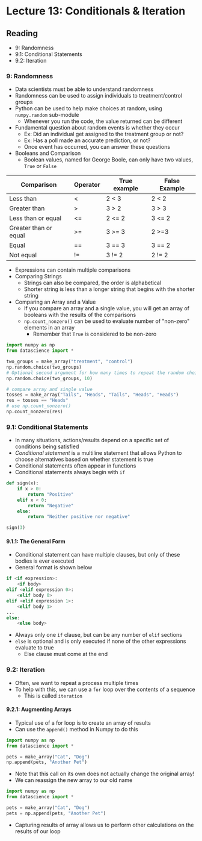 # Lecture 13: Conditionals & Iteration

## Reading
- 9: Randomness
- 9.1: Conditional Statements
- 9.2: Iteration

### 9: Randomness
- Data scientists must be able to understand randomness
- Randomness can be used to assign individuals to treatment/control groups
- Python can be used to help make choices at random, using `numpy.random` sub-module
  - Whenever you run the code, the value returned can be different
- Fundamental question about random events is whether they occur
  - Ex: Did an individual get assigned to the treatment group or not?
  - Ex: Has a poll made an accurate prediction, or not?
  - Once event has occurred, you can answer these questions
- Booleans and Comparison
  - Boolean values, named for George Boole, can only have two values, `True` or `False`

| Comparison            | Operator | True example | False Example |
|-----------------------|----------|--------------|---------------|
| Less than             | <        | 2 < 3        | 2 < 2         |
| Greater than          | >        | 3 > 2        | 3 > 3         |
| Less than or equal    | <=       | 2 <= 2       | 3 <= 2        |
| Greater than or equal | >=       | 3 >= 3       | 2 >=3         |
| Equal                 | ==       | 3 == 3       | 3 == 2        |
| Not equal             | !=       | 3 != 2       | 2 != 2        |

  - Expressions can contain multiple comparisons
- Comparing Strings
  - Strings can also be compared, the order is alphabetical
  - Shorter string is less than a longer string that begins with the shorter string
- Comparing an Array and a Value
  - If you compare an array and a single value, you will get an array of booleans with the results of the comparisons
  - `np.count_nonzero()` can be used to evaluate number of "non-zero" elements in an array
    - Remember that `True` is considered to be non-zero
```python
import numpy as np
from datascience import *

two_groups = make_array("treatment", "control")
np.random.choice(two_groups)
# Optional second argument for how many times to repeat the random choice
np.random.choice(two_groups, 10)

# compare array and single value
tosses = make_array("Tails", "Heads", "Tails", "Heads", "Heads")
res = tosses == "Heads"
# use np.count_nonzero()
np.count_nonzero(res)
```

### 9.1: Conditional Statements
- In many situations, actions/results depend on a specific set of conditions being satisfied
- *Conditional statement* is a multiline statement that allows Python to choose alternatives based on whether statement is true
- Conditional statements often appear in functions
- Conditional statements always begin with `if`
```python
def sign(x):
    if x > 0:
        return "Positive"
    elif x < 0:
        return "Negative"
    else:
        return "Neither positive nor negative"

sign(3)
```
#### 9.1.1: The General Form
- Conditional statement can have multiple clauses, but only of these bodies is ever executed
- General format is shown below
```python
if <if expression>:
    <if body>
elif <elif expression 0>:
    <elif body 0>
elif <elif expression 1>:
    <elif body 1>
...
else:
    <else body>
```
- Always only one `if` clause, but can be any number of `elif` sections
- `else` is optional and is only executed if none of the other expressions evaluate to true
  - Else clause must come at the end

### 9.2: Iteration
- Often, we want to repeat a process multiple times
- To help with this, we can use a `for` loop over the contents of a sequence
  - This is called `iteration`
#### 9.2.1: Augmenting Arrays
- Typical use of a for loop is to create an array of results
- Can use the `append()` method in Numpy to do this
```python
import numpy as np
from datascience import *

pets = make_array("Cat", "Dog")
np.append(pets, "Another Pet")
```
- Note that this call on its own does not actually change the original array!
- We can reassign the new array to our old name
```python
import numpy as np
from datascience import *

pets = make_array("Cat", "Dog")
pets = np.append(pets, "Another Pet")
```
- Capturing results of array allows us to perform other calculations on the results of our loop